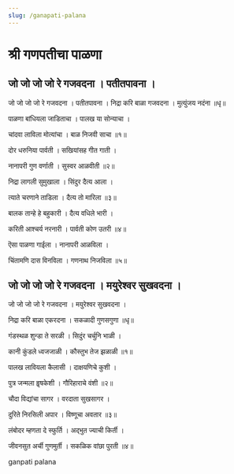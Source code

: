 ```yaml
---
slug: /ganapati-palana
---
```

# श्री गणपतीचा पाळणा

## जो जो जो जो रे गजवदना । पतीतपावना ।

जो जो जो जो रे गजवदना । पतीतपावना ।
निद्रा करि बाळा गजवदना । मुत्युंजय नदंना ॥धृ॥

पाळणा बांधियला जाडिताचा । पालख या सोन्याचा ।

चांदवा लाविला मोत्यांचा । बाळ निजवी साचा ॥१॥

दोर धरुनिया पार्वती । सखियांसह गीत गाती ।

नानापरी गुण वर्णाती । सुस्वर आळवीती ॥२॥

निद्रा लागली सुमुखाला । सिंदुर दैत्य आला ।

त्याते चरणाने ताडिला । दैत्य तो मारिला ॥३॥

बालक तान्हे हे बहुकारी । दैत्य वधिले भारी ।

करिती आश्‍चर्य नरनारी । पार्वती कोण उतरी ॥४॥

ऎसा पाळणा गाईला । नानापरी आळविला ।

चिंतामणि दास विनविला । गणनाथ निजविला ॥५॥

## जो जो जो जो रे गजवदना । मयुरेश्‍वर सुखवदना ।


जो जो जो जो रे गजवदना । मयुरेश्‍वर सुखवदना ।

निद्रा करि बाळा एकरदना । सकळादी गुणसगुणा ॥धृ॥

गंडस्थळ शुन्डा ते सरळी । सिदुंर चर्चुनि भाळी ।

कानी कुंडले ध्वजजाळी । कौस्तुभ तेज झळाळी ॥१॥

पालख लावियला कैलासी । दाक्षयणिचे कुशी ।

पुत्र जन्मला हॄषकेशी । गौरिहाराचे वंशी ॥२॥

चौदा विद्यांचा सागर । वरदाता सुखसागर ।

दुरिते निरसिली अपार । विष्णूचा अवतार ॥३॥

लंबोदर म्हणता दे स्फुर्ति । अद्‍भुत ज्याची किर्ती ।

जीवनसुत अर्ची गुणमुर्ती । सकळिक वांछा पुरती ॥४॥



<span class='index-text'> ganpati palana</span>